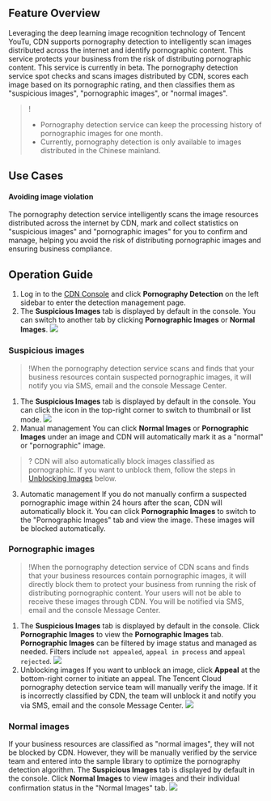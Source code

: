 ## Feature Overview

Leveraging the deep learning image recognition technology of Tencent YouTu, CDN supports pornography detection to intelligently scan images distributed across the internet and identify pornographic content. This service protects your business from the risk of distributing pornographic content. This service is currently in beta.
The pornography detection service spot checks and scans images distributed by CDN, scores each image based on its pornographic rating, and then classifies them as "suspicious images", "pornographic images", or "normal images".

> !
>- Pornography detection service can keep the processing history of pornographic images for one month.
>- Currently, pornography detection is only available to images distributed in the Chinese mainland.

## Use Cases

#### Avoiding image violation
The pornography detection service intelligently scans the image resources distributed across the internet by CDN, mark and collect statistics on "suspicious images" and "pornographic images" for you to confirm and manage, helping you avoid the risk of distributing pornographic images and ensuring business compliance.

## Operation Guide
1. Log in to the [CDN Console](https://console.cloud.tencent.com/cdn) and click **Pornography Detection** on the left sidebar to enter the detection management page.
2. The **Suspicious Images** tab is displayed by default in the console. You can switch to another tab by clicking **Pornographic Images** or **Normal Images**.
   ![](https://main.qcloudimg.com/raw/6a5032ae03e9d818de743ab729e49540.png)

### Suspicious images
> !When the pornography detection service scans and finds that your business resources contain suspected pornographic images, it will notify you via SMS, email and the console Message Center.

1. The **Suspicious Images** tab is displayed by default in the console. You can click the icon in the top-right corner to switch to thumbnail or list mode.
![](https://main.qcloudimg.com/raw/e563618d7e2a1db33c590f186490f545.png)
2. Manual management
You can click **Normal Images** or **Pornographic Images** under an image and CDN will automatically mark it as a "normal" or "pornographic" image.
>? CDN will also automatically block images classified as pornographic. If you want to unblock them, follow the steps in [Unblocking Images](#m1) below.

3. Automatic management
   If you do not manually confirm a suspected pornographic image within 24 hours after the scan, CDN will automatically block it. You can click **Pornographic Images** to switch to the "Pornographic Images" tab and view the image. These images will be blocked automatically.

### Pornographic images
> !When the pornography detection service of CDN scans and finds that your business resources contain pornographic images, it will directly block them to protect your business from running the risk of distributing pornographic content. Your users will not be able to receive these images through CDN. You will be notified via SMS, email and the console Message Center.

<span ID = "m1"></span>
1. The **Suspicious Images** tab is displayed by default in the console. Click **Pornographic Images** to view the **Pornographic Images** tab.
**Pornographic Images** can be filtered by image status and managed as needed. Filters include `not appealed`, `appeal in process` and `appeal rejected`.
![](https://main.qcloudimg.com/raw/e68168dd147f828144414116afa5d489.png)
2. Unblocking images
If you want to unblock an image, click **Appeal** at the bottom-right corner to initiate an appeal. The Tencent Cloud pornography detection service team will manually verify the image. If it is incorrectly classified by CDN, the team will unblock it and notify you via SMS, email and the console Message Center.
![](https://main.qcloudimg.com/raw/cb039e15fe71b426bbd946cfbb7ad03f.png)

### Normal images
If your business resources are classified as "normal images", they will not be blocked by CDN. However, they will be manually verified by the service team and entered into the sample library to optimize the pornography detection algorithm.
The **Suspicious Images** tab is displayed by default in the console. Click **Normal Images** to view images and their individual confirmation status in the "Normal Images" tab.
![](https://main.qcloudimg.com/raw/accc286fec2374675e1f86f7e588132d.png)
